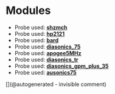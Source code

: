 
# Modules

* Probe used: __[shzmch](/include/probes/auto/shzmch.md)__
* Probe used: __[hp2121](/include/probes/auto/hp2121.md)__
* Probe used: __[bard](/include/probes/auto/bard.md)__
* Probe used: __[diasonics_75](/include/probes/auto/diasonics_75.md)__
* Probe used: __[apogee5MHz](/include/probes/auto/apogee5MHz.md)__
* Probe used: __[diasonics_tr](/include/probes/auto/diasonics_tr.md)__
* Probe used: __[diasonics_gpm_plus_35](/include/probes/auto/diasonics_gpm_plus_35.md)__
* Probe used: __[ausonics75](/include/probes/auto/ausonics75.md)__


[](@autogenerated - invisible comment)